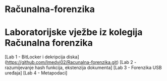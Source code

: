 # Računalna-forenzika
# Laboratorijske vježbe iz kolegija Računalna forenzika
  [Lab 1 - BitLocker i dekripcija diska] (https://github.com/Imedvi02/Racunalna-forenzika.git)
  [Lab 2 - razumijevanje hash funkcija, ekstenzija dokumenta]
  [Lab 3 - Forenzika USB uređaja]
  [Lab 4 - Metapodaci]
